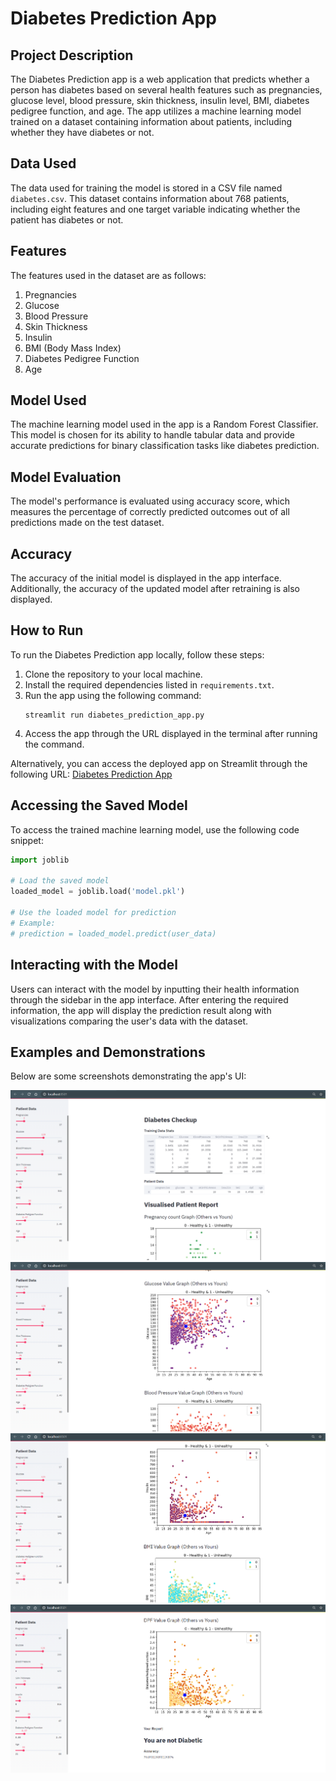 # Diabetes Prediction App

## Project Description
The Diabetes Prediction app is a web application that predicts whether a person has diabetes based on several health features such as pregnancies, glucose level, blood pressure, skin thickness, insulin level, BMI, diabetes pedigree function, and age. The app utilizes a machine learning model trained on a dataset containing information about patients, including whether they have diabetes or not. 

## Data Used
The data used for training the model is stored in a CSV file named `diabetes.csv`. This dataset contains information about 768 patients, including eight features and one target variable indicating whether the patient has diabetes or not.

## Features
The features used in the dataset are as follows:
1. Pregnancies
2. Glucose
3. Blood Pressure
4. Skin Thickness
5. Insulin
6. BMI (Body Mass Index)
7. Diabetes Pedigree Function
8. Age

## Model Used
The machine learning model used in the app is a Random Forest Classifier. This model is chosen for its ability to handle tabular data and provide accurate predictions for binary classification tasks like diabetes prediction.

## Model Evaluation
The model's performance is evaluated using accuracy score, which measures the percentage of correctly predicted outcomes out of all predictions made on the test dataset.

## Accuracy
The accuracy of the initial model is displayed in the app interface. Additionally, the accuracy of the updated model after retraining is also displayed.

## How to Run
To run the Diabetes Prediction app locally, follow these steps:
1. Clone the repository to your local machine.
2. Install the required dependencies listed in `requirements.txt`.
3. Run the app using the following command:
   ```
   streamlit run diabetes_prediction_app.py
   ```
4. Access the app through the URL displayed in the terminal after running the command.

Alternatively, you can access the deployed app on Streamlit through the following URL: [Diabetes Prediction App](https://share.streamlit.io/your-username/diabetes-prediction-app/main/app.py)

## Accessing the Saved Model
To access the trained machine learning model, use the following code snippet:

```python
import joblib

# Load the saved model
loaded_model = joblib.load('model.pkl')

# Use the loaded model for prediction
# Example:
# prediction = loaded_model.predict(user_data)
```

## Interacting with the Model
Users can interact with the model by inputting their health information through the sidebar in the app interface. After entering the required information, the app will display the prediction result along with visualizations comparing the user's data with the dataset.

## Examples and Demonstrations
Below are some screenshots demonstrating the app's UI:

![](images/1.PNG)
![](images/2.PNG)
![](images/3.PNG)
![](images/4.PNG)
